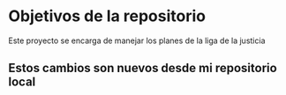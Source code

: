 # Objetivos de la repositorio

Este proyecto se encarga de manejar los planes de la liga de la justicia

## Estos cambios son nuevos desde mi repositorio local




